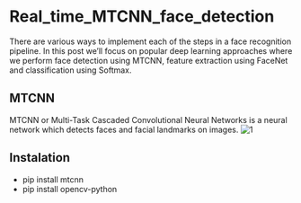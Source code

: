 
# Real_time_MTCNN_face_detection
There are various ways to implement each of the steps in a face recognition pipeline. In this post we’ll focus on popular deep learning approaches where we perform face detection using MTCNN, feature extraction using FaceNet and classification using Softmax.

## MTCNN
MTCNN or Multi-Task Cascaded Convolutional Neural Networks is a neural network which detects faces and facial landmarks on images.
![1](https://user-images.githubusercontent.com/112936318/192254490-08a50d79-045a-4ef7-a717-e9570896d82a.png)
## Instalation
- pip install mtcnn
- pip install opencv-python

